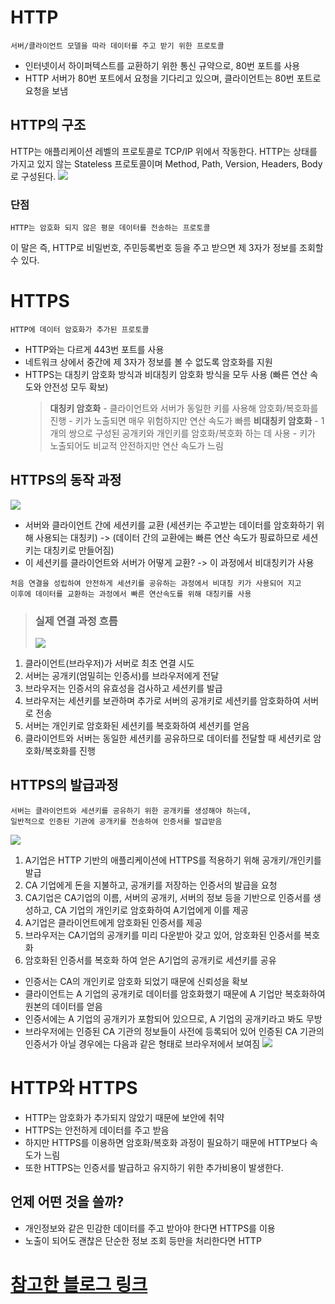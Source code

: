 # HTTP

```
서버/클라이언트 모델을 따라 데이터를 주고 받기 위한 프로토콜
```

- 인터넷이서 하이퍼텍스트를 교환하기 위한 통신 규약으로, 80번 포트를 사용
- HTTP 서버가 80번 포트에서 요청을 기다리고 있으며, 클라이언트는 80번 포트로 요청을 보냄

## HTTP의 구조

HTTP는 애플리케이션 레벨의 프로토콜로 TCP/IP 위에서 작동한다.
HTTP는 상태를 가지고 있지 않는 Stateless 프로토콜이며 Method, Path, Version, Headers, Body로 구성된다.
![](https://velog.velcdn.com/images/blooper20/post/9e01b946-52d8-4cd8-a0ab-8004564ac5a1/image.png)

### 단점

```
HTTP는 암호화 되지 않은 평문 데이터를 전송하는 프로토콜
```

이 말은 즉, HTTP로 비밀번호, 주민등록번호 등을 주고 받으면 제 3자가 정보를 조회할 수 있다.

# HTTPS

```
HTTP에 데이터 암호화가 추가된 프로토콜
```

- HTTP와는 다르게 443번 포트를 사용
- 네트워크 상에서 중간에 제 3자가 정보를 볼 수 없도록 암호화를 지원
- HTTPS는 대칭키 암호화 방식과 비대칭키 암호화 방식을 모두 사용
  (빠른 연산 속도와 안전성 모두 확보)
  > **대칭키 암호화**
      - 클라이언트와 서버가 동일한 키를 사용해 암호화/복호화를 진행
      - 키가 노출되면 매우 위험하지만 연산 속도가 빠름
  > **비대칭키 암호화**
      - 1개의 쌍으로 구성된 공개키와 개인키를 암호화/복호화 하는 데 사용
      - 키가 노출되어도 비교적 안전하지만 연산 속도가 느림

## HTTPS의 동작 과정

![](https://velog.velcdn.com/images/blooper20/post/e0c9a91d-46bc-48aa-8c87-c7fda47275c6/image.png)

- 서버와 클라이언트 간에 세션키를 교환
  (세션키는 주고받는 데이터를 암호화하기 위해 사용되는 대칭키)
  -> (데이터 간의 교환에는 빠른 연산 속도가 핑료하므로 세션키는 대칭키로 만들어짐)
- 이 세션키를 클라이언트와 서버가 어떻게 교환?
  -> 이 과정에서 비대칭키가 사용

```
처음 연결을 성립하여 안전하게 세션키를 공유하는 과정에서 비대칭 키가 사용되어 지고
이후에 데이터를 교환하는 과정에서 빠른 연산속도를 위해 대칭키를 사용
```

> ### 실제 연결 과정 흐름
>
> ![](https://velog.velcdn.com/images/blooper20/post/daaff071-36f6-4519-9374-a72661c574a1/image.png)

1. 클라이언트(브라우저)가 서버로 최초 연결 시도
2. 서버는 공개키(엄밀히는 인증서)를 브라우저에게 전달
3. 브라우저는 인증서의 유효성을 검사하고 세션키를 발급
4. 브라우저는 세션키를 보관하며 추가로 서버의 공개키로 세션키를 암호화하여 서버로 전송
5. 서버는 개인키로 암호화된 세션키를 복호화하여 세션키를 얻음
6. 클라이언트와 서버는 동일한 세션키를 공유하므로 데이터를 전달할 때 세션키로 암호화/복호화를 진행

## HTTPS의 발급과정

```
서버는 클라이언트와 세션키를 공유하기 위한 공개키를 생성해야 하는데,
일반적으로 인증된 기관에 공개키를 전송하여 인증서를 발급받음
```

![](https://velog.velcdn.com/images/blooper20/post/bc9300dd-2dbc-4735-a192-e9593e7cb6af/image.png)

1. A기업은 HTTP 기반의 애플리케이션에 HTTPS를 적용하기 위해 공개키/개인키를 발급
2. CA 기업에게 돈을 지불하고, 공개키를 저장하는 인증서의 발급을 요청
3. CA기업은 CA기업의 이름, 서버의 공개키, 서버의 정보 등을 기반으로 인증서를 생성하고, CA 기업의 개인키로 암호화하여 A기업에게 이를 제공
4. A기업은 클라이언트에게 암호화된 인증서를 제공
5. 브라우저는 CA기업의 공개키를 미리 다운받아 갖고 있어, 암호화된 인증서를 복호화
6. 암호화된 인증서를 복호화 하여 얻은 A기업의 공개키로 세션키를 공유

- 인증서는 CA의 개인키로 암호화 되었기 때문에 신뢰성을 확보
- 클라이언트는 A 기업의 공개키로 데이터를 암호화했기 때문에 A 기업만 복호화하여 원본의 데이터를 얻음
- 인증서에는 A 기업의 공개키가 포함되어 있으므로, A 기업의 공개키라고 봐도 무방
- 브라우저에는 인증된 CA 기관의 정보들이 사전에 등록되어 있어 인증된 CA 기관의 인증서가 아닐 경우에는 다음과 같은 형태로 브라우저에서 보여짐
  ![](https://velog.velcdn.com/images/blooper20/post/71b293f4-ce26-4eec-931a-d742c202a318/image.png)

# HTTP와 HTTPS

- HTTP는 암호화가 추가되지 않았기 때문에 보안에 취약
- HTTPS는 안전하게 데이터를 주고 받음
- 하지만 HTTPS를 이용하면 암호화/복호화 과정이 필요하기 때문에 HTTP보다 속도가 느림
- 또한 HTTPS는 인증서를 발급하고 유지하기 위한 추가비용이 발생한다.

## 언제 어떤 것을 쓸까?

- 개인정보와 같은 민감한 데이터를 주고 받아야 한다면 HTTPS를 이용
- 노출이 되어도 괜찮은 단순한 정보 조회 등만을 처리한다면 HTTP

# [참고한 블로그 링크](https://mangkyu.tistory.com/98)
